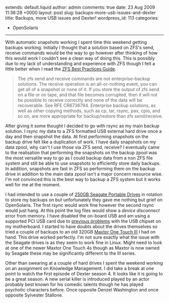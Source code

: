 extends: default.liquid
author: admin
comments: true
date: 23 Aug 2009 11:36:28 +0000
layout: post
slug: backups-more-usb-issues-and-dexter
title: Backups, more USB issues and Dexter!
wordpress_id: 113
categories:
- OpenSolaris
---

With automatic snapshots working I spent time this weekend getting backups working. Initially I thought that a solution based on ZFS's send, receive commands would be the way to go however after thinking of how this would work I couldn't see a clean way of doing this. This is possibly due to my lack of understanding and experience with ZFS though I felt a little better when I read the [ZFS Best Practices Guide](http://www.solarisinternals.com/wiki/index.php/ZFS_Best_Practices_Guide#ZFS_Backup_.2F_Restore_Recommendations).



> The zfs send and receive commands are not enterprise-backup solutions. The receive operation is an all-or-nothing event, you can get all of a snapshot or none of it. If you store the output of zfs send on a file or on tape, and that file becomes corrupted, then it will not be possible to receive correctly and none of the data will be recoverable. See RFE CR6736794. Enterprise backup solutions, as well as other copying methods, such as cp, tar, rsync, pax, cpio, and so on, are more appropriate for backup/restore than zfs send/receive.



After giving it some thought I decided to go with rsync as my main backup solution. I rsync my data to a ZFS formatted USB external hard drive once a day and then snapshot the data. At first performing snapshots on the backup drive felt like a duplication of work. I have daily snapshots on my data zpool, why can't I use those via ZFS send, receive? I eventually came to the realisation that performing the snapshots on the backup zpool was the most versatile way to go as I could backup data from a non ZFS file system and still be able to use snapshots to efficiently store daily backups. In addition, snapshots are fast in ZFS so performing them on the backup drive in addition to the main data zpool isn't a major concern resource wise. I'm not convinced this is the best way to backup a ZFS system but it works well for me at the moment.

I had intended to use a couple of [250GB Seagate Portable Drives](http://www.seagate.com/www/en-us/products/external/expansion/expansion_portable/) in rotation to store my backups on but unfortunately they gave me nothing but grief on OpenSolaris. The first rsync would work fine however the second rsync would just hang. At this point the log files would show a _device disconnect_ error from memory. I have disabled the on-board USB and am using a supported PCI USB card due to [previous problems](http://blog.sambodata.com/?p=77) with the USB chipset on my motherboard. I started to have doubts about the drives themselves so tried a couple of backups to an old 320GB [Maxtor One Touch III](http://www.seagate.com/ww/v/index.jsp?locale=en-US&vgnextoid=cc03004f9f650110VgnVCM100000f5ee0a0aRCRD&vgnextchannel=dbe13d317972b010VgnVCM100000dd04090aRCRD) I had on hand. This drive worked perfectly. I'm not sure exactly what the issue with the Seagate drives is as they seem to work fine in Linux. Might need to look at one of the newer Maxtor One Touch 4s though as Maxtor is now owned by Seagate these may be significantly different to the III series.

Other than swearing at a couple of hard drives I spent the weekend working on an assignment on Knowledge Management. I did take a break at one point to watch the first episode of Dexter season 4. It looks like it is going to be a great season. A new serial killer is introduced played by an actor probably best known for his comedic talents though he has played psychotic characters before. Once opposite Denzel Washington and once opposite Sylvester Stallone.


